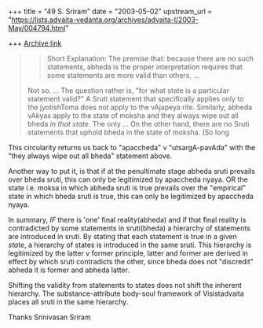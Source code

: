 +++
title = "49 S. Sriram"
date = "2003-05-02"
upstream_url = "https://lists.advaita-vedanta.org/archives/advaita-l/2003-May/004794.html"

+++
[Archive link](https://lists.advaita-vedanta.org/archives/advaita-l/2003-May/004794.html)

> >  Short Explanation:
> >  The premise that: because there are no such statements, abheda is the
> >  proper interpretation requires that some statements are more valid
> >  than others, ...
>
> Not so. ...
> The question rather is, "for what state is a particular statement valid?"
A
> Sruti statement that specifically applies only to the jyotishToma does not
> apply to the vAjapeya rite. Similarly, abheda vAkyas apply to the state of
> moksha and they always wipe out all bheda *in that state*. The only
>... On the other hand, there
> are no Sruti statements that uphold bheda in the state of moksha. (So long

This circularity returns us back to "apaccheda" v "utsargA-pavAda" with the
"they always wipe out all bheda" statement above.

Another way to put it, is that if at the penultimate stage abheda sruti
prevails over
bheda sruti, this can only be legitimized by apaccheda nyaya.  OR the state
i.e. moksa
in which abheda sruti is true prevails over the "empirical" state in which
bheda sruti
is true, this can only be legitimized by apaccheda nyaya.

In summary, _IF_ there is 'one' final reality(abheda) and if that final
reality is contradicted
by some statements in sruti(bheda) a hierarchy of statements are introduced
in sruti.
 By stating that each statement is true in a given _state_, a hierarchy of
states is introduced
in the same sruti. This hierarchy is legitimized by the latter v former
principle, latter and
former are derived in effect by which sruti contradicts the other, since
bheda does not
"discredit" abheda it is former and abheda latter.

Shifting the validity from statements to states does not shift the inherent
hierarchy.
The substance-attribute body-soul framework of Visistadvaita places all
sruti in the same
hierarchy.

Thanks
Srinivasan Sriram

